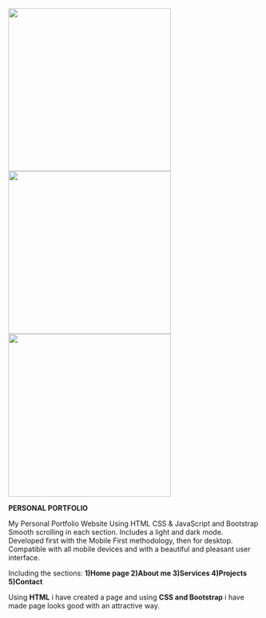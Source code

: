 
<img width="325" src="https://github.com/Ramreddy2748/My_Portfolio/assets/139142874/756fb0e1-3c7c-4fe2-b361-b2ce2082aadc">
<img width="325" src="https://github.com/Ramreddy2748/My_Portfolio/assets/139142874/5d8e918b-f551-490d-b2b1-e25de798d3c1">
<img width="325" src="https://github.com/Ramreddy2748/My_Portfolio/assets/139142874/ef0ca31b-5619-4406-953f-a1ecca55ab16">


**PERSONAL PORTFOLIO**


My Personal Portfolio Website Using HTML CSS & JavaScript and Bootstrap
Smooth scrolling in each section.
Includes a light and dark mode.
Developed first with the Mobile First methodology, then for desktop.
Compatible with all mobile devices and with a beautiful and pleasant user interface.

Including the sections:
**1)Home page
2)About me
3)Services
4)Projects
5)Contact**

Using **HTML** i have created a page  and using **CSS and Bootstrap** i have made page looks good with an attractive way.



